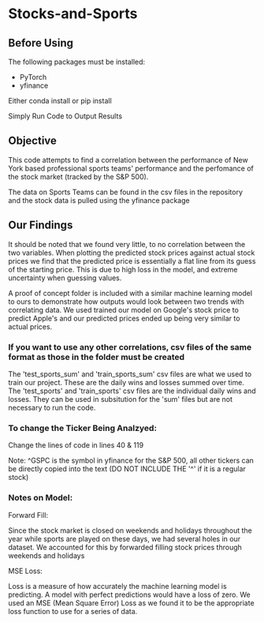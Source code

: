# Stocks-and-Sports

## Before Using

The following packages must be installed:
- PyTorch
- yfinance

Either conda install or pip install

Simply Run Code to Output Results

## Objective

This code attempts to find a correlation between the performance of New York based professional sports teams' performance and the perfomance of the stock market (tracked by the S&P 500). 

The data on Sports Teams can be found in the csv files in the repository and the stock data is pulled using the yfinance package

## Our Findings

It should be noted that we found very little, to no correlation between the two variables. When plotting the predicted stock prices against actual stock prices we find that the predicted price is essentially a flat line from its guess of the starting price. This is due to high loss in the model, and extreme uncertainty when guessing values.

A proof of concept folder is included with a similar machine learning model to ours to demonstrate how outputs would look between two trends with correlating data. We used trained our model on Google's stock price to predict Apple's and our predicted prices ended up being very similar to actual prices.

### If you want to use any other correlations, csv files of the same format as those in the folder must be created
The 'test_sports_sum' and 'train_sports_sum' csv files are what we used to train our project. These are the daily wins and losses summed over time. The 'test_sports' and 'train_sports' csv files are the individual daily wins and losses. They can be used in subsitution for the 'sum' files but are not necessary to run the code.

### To change the Ticker Being Analzyed:
Change the lines of code in lines 40 & 119
  
  Note: ^GSPC is the symbol in yfinance for the S&P 500, all other tickers can be directly copied into the text (DO NOT INCLUDE THE '^' if it is a regular stock)

### Notes on Model:
Forward Fill:

Since the stock market is closed on weekends and holidays throughout the year while sports are played on these days, we had several holes in our dataset. We accounted for this by forwarded filling stock prices through weekends and holidays

MSE Loss:

Loss is a measure of how accurately the machine learning model is predicting. A model with perfect predictions would have a loss of zero. We used an MSE (Mean Square Error) Loss as we found it to be the appropriate loss function to use for a series of data.

